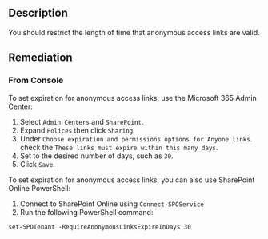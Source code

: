 ## Description

You should restrict the length of time that anonymous access links are valid.

## Remediation

### From Console

To set expiration for anonymous access links, use the Microsoft 365 Admin Center:

1. Select `Admin Centers` and `SharePoint`.
2. Expand `Polices` then click `Sharing`.
3. Under `Choose expiration and permissions options for Anyone links`. check the `These links must expire within this many days`.
4. Set to the desired number of days, such as `30`.
5. Click `Save`.

To set expiration for anonymous access links, you can also use SharePoint Online PowerShell:

1. Connect to SharePoint Online using `Connect-SPOService`
2. Run the following PowerShell command:

```
set-SPOTenant -RequireAnonymousLinksExpireInDays 30
```
